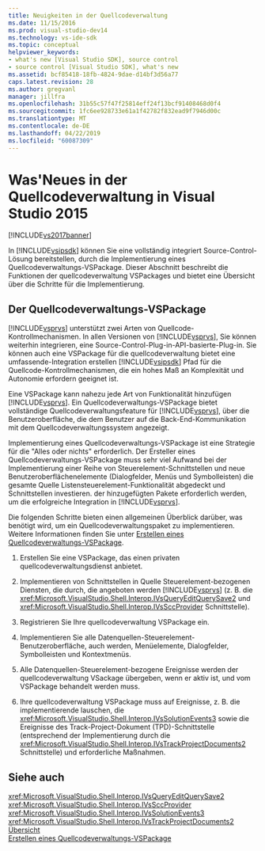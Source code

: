 ```yaml
---
title: Neuigkeiten in der Quellcodeverwaltung
ms.date: 11/15/2016
ms.prod: visual-studio-dev14
ms.technology: vs-ide-sdk
ms.topic: conceptual
helpviewer_keywords:
- what's new [Visual Studio SDK], source control
- source control [Visual Studio SDK], what's new
ms.assetid: bcf85418-18fb-4824-9dae-d14bf3d56a77
caps.latest.revision: 28
ms.author: gregvanl
manager: jillfra
ms.openlocfilehash: 31b55c57f47f25814eff24f13bcf91408468d0f4
ms.sourcegitcommit: 1fc6ee928733e61a1f42782f832ead9f7946d00c
ms.translationtype: MT
ms.contentlocale: de-DE
ms.lasthandoff: 04/22/2019
ms.locfileid: "60087309"
---
```

# <a name="what39s-new-in-source-control-in-visual-studio-2015"></a>Was&#39;Neues in der Quellcodeverwaltung in Visual Studio 2015

[!INCLUDE[vs2017banner](../../includes/vs2017banner.md)]

In [!INCLUDE[vsipsdk](../../includes/vsipsdk-md.md)] können Sie eine vollständig integriert Source-Control-Lösung bereitstellen, durch die Implementierung eines Quellcodeverwaltungs-VSPackage. Dieser Abschnitt beschreibt die Funktionen der quellcodeverwaltung VSPackages und bietet eine Übersicht über die Schritte für die Implementierung.  
  
## <a name="the-source-control-vspackage"></a>Der Quellcodeverwaltungs-VSPackage  
 [!INCLUDE[vsprvs](../../includes/vsprvs-md.md)] unterstützt zwei Arten von Quellcode-Kontrollmechanismen. In allen Versionen von [!INCLUDE[vsprvs](../../includes/vsprvs-md.md)], Sie können weiterhin integrieren, eine Source-Control-Plug-in-API-basierte-Plug-in. Sie können auch eine VSPackage für die quellcodeverwaltung bietet eine umfassende-Integration erstellen [!INCLUDE[vsipsdk](../../includes/vsipsdk-md.md)] Pfad für die Quellcode-Kontrollmechanismen, die ein hohes Maß an Komplexität und Autonomie erfordern geeignet ist.  
  
 Eine VSPackage kann nahezu jede Art von Funktionalität hinzufügen [!INCLUDE[vsprvs](../../includes/vsprvs-md.md)]. Ein Quellcodeverwaltungs-VSPackage bietet vollständige Quellcodeverwaltungsfeature für [!INCLUDE[vsprvs](../../includes/vsprvs-md.md)], über die Benutzeroberfläche, die dem Benutzer auf die Back-End-Kommunikation mit dem Quellcodeverwaltungssystem angezeigt.  
  
 Implementierung eines Quellcodeverwaltungs-VSPackage ist eine Strategie für die "Alles oder nichts" erforderlich. Der Ersteller eines Quellcodeverwaltungs-VSPackage muss sehr viel Aufwand bei der Implementierung einer Reihe von Steuerelement-Schnittstellen und neue Benutzeroberflächenelemente (Dialogfelder, Menüs und Symbolleisten) die gesamte Quelle Listensteuerelement-Funktionalität abgedeckt und Schnittstellen investieren. der hinzugefügten Pakete erforderlich werden, um die erfolgreiche Integration in [!INCLUDE[vsprvs](../../includes/vsprvs-md.md)].  
  
 Die folgenden Schritte bieten einen allgemeinen Überblick darüber, was benötigt wird, um ein Quellcodeverwaltungspaket zu implementieren. Weitere Informationen finden Sie unter [Erstellen eines Quellcodeverwaltungs-VSPackage](../../extensibility/internals/creating-a-source-control-vspackage.md).  
  
1. Erstellen Sie eine VSPackage, das einen privaten quellcodeverwaltungsdienst anbietet.  
  
2. Implementieren von Schnittstellen in Quelle Steuerelement-bezogenen Diensten, die durch, die angeboten werden [!INCLUDE[vsprvs](../../includes/vsprvs-md.md)] (z. B. die <xref:Microsoft.VisualStudio.Shell.Interop.IVsQueryEditQuerySave2> und <xref:Microsoft.VisualStudio.Shell.Interop.IVsSccProvider> Schnittstelle).  
  
3. Registrieren Sie Ihre quellcodeverwaltung VSPackage ein.  
  
4. Implementieren Sie alle Datenquellen-Steuerelement-Benutzeroberfläche, auch werden, Menüelemente, Dialogfelder, Symbolleisten und Kontextmenüs.  
  
5. Alle Datenquellen-Steuerelement-bezogene Ereignisse werden der quellcodeverwaltung VSackage übergeben, wenn er aktiv ist, und vom VSPackage behandelt werden muss.  
  
6. Ihre quellcodeverwaltung VSPackage muss auf Ereignisse, z. B. die implementierende lauschen, die <xref:Microsoft.VisualStudio.Shell.Interop.IVsSolutionEvents3> sowie die Ereignisse des Track-Project-Dokument (TPD)-Schnittstelle (entsprechend der Implementierung durch die <xref:Microsoft.VisualStudio.Shell.Interop.IVsTrackProjectDocuments2> Schnittstelle) und erforderliche Maßnahmen.  
  
## <a name="see-also"></a>Siehe auch  
 <xref:Microsoft.VisualStudio.Shell.Interop.IVsQueryEditQuerySave2>   
 <xref:Microsoft.VisualStudio.Shell.Interop.IVsSccProvider>   
 <xref:Microsoft.VisualStudio.Shell.Interop.IVsSolutionEvents3>   
 <xref:Microsoft.VisualStudio.Shell.Interop.IVsTrackProjectDocuments2>   
 [Übersicht](../../extensibility/internals/source-control-integration-overview.md)   
 [Erstellen eines Quellcodeverwaltungs-VSPackage](../../extensibility/internals/creating-a-source-control-vspackage.md)
